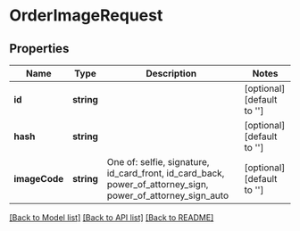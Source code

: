# OrderImageRequest

## Properties
Name | Type | Description | Notes
------------ | ------------- | ------------- | -------------
**id** | **string** |  | [optional] [default to '']
**hash** | **string** |  | [optional] [default to '']
**imageCode** | **string** | One of: selfie, signature, id_card_front, id_card_back, power_of_attorney_sign, power_of_attorney_sign_auto | [optional] [default to '']

[[Back to Model list]](../../README.md#documentation-for-models) [[Back to API list]](../../README.md#documentation-for-api-endpoints) [[Back to README]](../../README.md)

